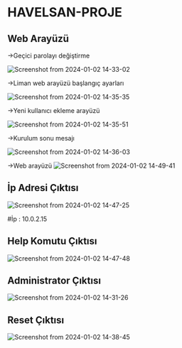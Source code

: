 # HAVELSAN-PROJE


## Web Arayüzü


->Geçici parolayı değiştirme


![Screenshot from 2024-01-02 14-33-02](https://github.com/akifayn/HAVELSAN-PROJE/assets/138572294/d6911dbb-6c24-407c-9b97-a99e5bb4a5f7)

->Liman web arayüzü başlangıç ayarları


![Screenshot from 2024-01-02 14-35-35](https://github.com/akifayn/HAVELSAN-PROJE/assets/138572294/bf90cab6-6366-4aa3-863a-1a62cb5f2f0d)

->Yeni kullanıcı ekleme arayüzü


![Screenshot from 2024-01-02 14-35-51](https://github.com/akifayn/HAVELSAN-PROJE/assets/138572294/0bb1fd1a-3758-404e-8496-98d12196eeac)

->Kurulum sonu mesajı


![Screenshot from 2024-01-02 14-36-03](https://github.com/akifayn/HAVELSAN-PROJE/assets/138572294/a2aa79af-6a82-447d-bd45-d234bd5ee9bc)

->Web arayüzü
![Screenshot from 2024-01-02 14-49-41](https://github.com/akifayn/HAVELSAN-PROJE/assets/138572294/6f86a70a-8a45-4810-92a2-6ab01b948b85)

## İp Adresi Çıktısı

![Screenshot from 2024-01-02 14-47-25](https://github.com/akifayn/HAVELSAN-PROJE/assets/138572294/0adb5176-bfbd-4282-870a-34b64fd0fddb)


#İp : 10.0.2.15


## Help Komutu Çıktısı

![Screenshot from 2024-01-02 14-47-48](https://github.com/akifayn/HAVELSAN-PROJE/assets/138572294/721d7b76-f6fa-4012-9729-b6e0afb4cf77)

## Administrator Çıktısı


![Screenshot from 2024-01-02 14-31-26](https://github.com/akifayn/HAVELSAN-PROJE/assets/138572294/179c9875-10de-40eb-90d5-9216e6ac6c93)


## Reset Çıktısı


![Screenshot from 2024-01-02 14-38-45](https://github.com/akifayn/HAVELSAN-PROJE/assets/138572294/553512fb-4385-4278-8b3f-9db7c8778a89)


